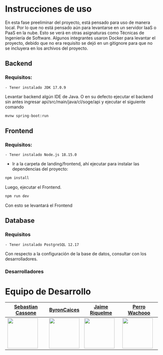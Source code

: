 # Instrucciones de uso

En esta fase preeliminar del proyecto, está pensado para uso de manera local. Por lo que no está pensado aún para levantarse en un servidor IaaS o PaaS en la nube. Esto se verá en otras asignaturas como Técnicas de Ingeniería de Software.
Algunos integrantes usaron Docker para levantar el proyecto, debido que no era requisito se dejó en un gitignore para que no se incluyera en los archivos del proyecto.

## Backend
### Requisitos: 
    - Tener instalado JDK 17.0.9

Levantar backend algún IDE de Java. O en su defecto ejecutar el backend sin antes ingresar api/src/main/java/cl/soge/api y ejecutar el siguiente comando

```bash
mvnw spring-boot:run
```

## Frontend
### Requisitos: 
    - Tener instalado Node.js 18.15.0

- Ir a la carpeta de landing/frontend, ahí ejecutar para instalar las dependencias del proyecto:

```bash
npm install
```
Luego, ejecutar el Frontend.

```bash
npm run dev
```

Con esto se levantará el Frontend

## Database
### Requisitos
    - Tener instalado PostgreSQL 12.17
Con respecto a la configuración de la base de datos, consultar con los desarrolladores.

### Desarrolladores
# Equipo de Desarrollo

| [Sebastian Cassone](https://github.com/sebacassone/) | [ByronCaices](https://github.com/ByronCaices) | [Jaime Riquelme](https://github.com/JaimeRiquelme) | [Perro Wachooo](https://github.com/PerroWachooo) |
| ----------------------------------------------------- | ---------------------------------- | -------------------------------------------------- | ------------------------------------------------- |
| <img src="https://github.com/sebacassone.png" width="100" height="100"> | <img src="https://github.com/ByronCaices.png" width="100" height="100"> | <img src="https://github.com/JaimeRiquelme.png" width="100" height="100"> | <img src="https://github.com/PerroWachooo.png" width="100" height="100"> |
